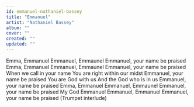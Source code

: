 ```yaml
---
id: emmanuel-nathaniel-bassey
title: "Emmanuel"
artist: "Nathaniel Bassey"
album: ""
cover: ""
created: ""
updated: ""
---
```


Emma, Emmanuel
Emmanuel, Emmaunel
Emmanuel, your name be praised
Emma, Emmanuel
Emmanuel, Emmaunel
Emmanuel, your name be praised
When we call in your name
You are right within our midst
Emmanuel, your name be praised
You are God with us
And the God who is in us
Emmanuel, your name be praised
Emma, Emmanuel
Emmanuel, Emmaunel
Emmanuel, your name be praised
My God Emmanuel
Emmanuel, Emmanuel
Emmanuel, your name be praised
(Trumpet interlude)